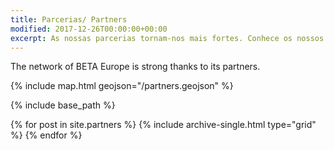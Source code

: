 ```yaml
---
title: Parcerias/ Partners
modified: 2017-12-26T00:00:00+00:00
excerpt: As nossas parcerias tornam-nos mais fortes. Conhece os nossos parceiros!
---
```


The network of BETA Europe is strong thanks to its partners.

{% include map.html geojson="/partners.geojson" %}

{% include base_path %}

<div class="grid__wrapper grid__partners">
  {% for post in site.partners %}
    {% include archive-single.html type="grid" %}
  {% endfor %}
</div>

